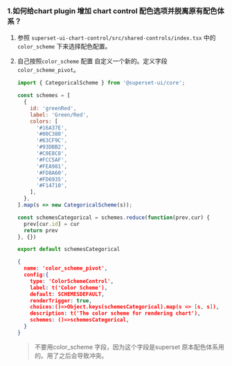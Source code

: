 ### 1.如何给chart plugin 增加 chart control 配色选项并脱离原有配色体系？

1. 参照 `superset-ui-chart-control/src/shared-controls/index.tsx` 中的`color_scheme` 下来选择配色配置。

2. 自己按照`color_scheme` 配置 自定义一个新的。定义字段`color_scheme_pivot`。

   ```javascript
   import { CategoricalScheme } from '@superset-ui/core';
   
   const schemes = [
     {
       id: 'greenRed',
       label: 'Green/Red',
       colors: [
         '#16A37E',
         '#00C388',
         '#63CF9C',
         '#93DBB2',
         '#C0E8C8',
         '#FCC5AF',
         '#FEA981',
         '#FD8A60',
         '#FD6935',
         '#F14710',
       ],
     },
   ].map(s => new CategoricalScheme(s));
   
   const schemesCategorical = schemes.reduce(function(prev,cur) { 
     prev[cur.id] = cur
     return prev
   }, {})
   
   export default schemesCategorical
   ```

   

   ```json
   {
     name: 'color_scheme_pivot',
     config:{
       type: 'ColorSchemeControl',
       label: t('Color Scheme'),
       default: SCHEMESDEFAULT,
       renderTrigger: true,
       choices:()=>Object.keys(schemesCategorical).map(s => [s, s]),
       description: t('The color scheme for rendering chart'),
       schemes: ()=>schemesCategorical,
     }
   }
   ```

   >   不要用color_scheme 字段，因为这个字段是superset 原本配色体系用的。用了之后会导致冲突。

